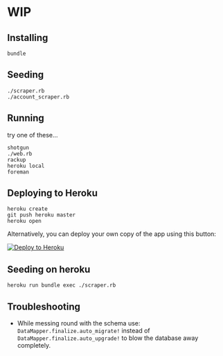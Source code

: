 # WIP

## Installing
```
bundle
```

## Seeding
```
./scraper.rb
./account_scraper.rb
```

## Running
try one of these...
```
shotgun
./web.rb
rackup
heroku local
foreman
```

## Deploying to Heroku
```
heroku create
git push heroku master
heroku open
```

Alternatively, you can deploy your own copy of the app using this button:

[![Deploy to Heroku](https://www.herokucdn.com/deploy/button.png)](https://heroku.com/deploy)

## Seeding on heroku
```
heroku run bundle exec ./scraper.rb
```

## Troubleshooting
* While messing round with the schema use:
    `DataMapper.finalize.auto_migrate!`
  instead of
    `DataMapper.finalize.auto_upgrade!`
  to blow the database away completely.
